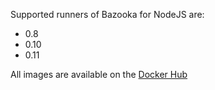 Supported runners of Bazooka for NodeJS are:

* 0.8
* 0.10
* 0.11

All images are available on the [Docker Hub](https://registry.hub.docker.com/repos/bazooka/)
